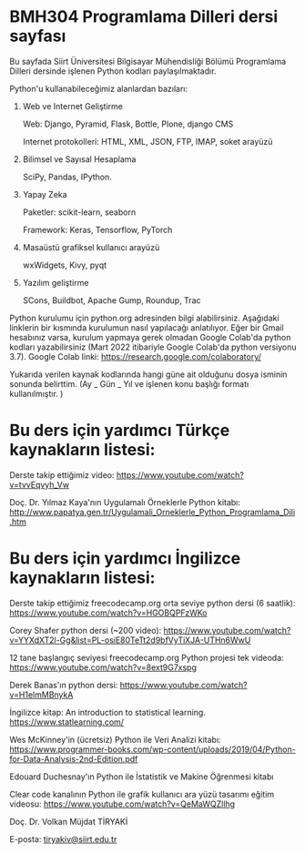 # BMH304 Programlama Dilleri dersi sayfası

Bu sayfada Siirt Üniversitesi Bilgisayar Mühendisliği Bölümü Programlama Dilleri dersinde işlenen Python kodları paylaşılmaktadır.

Python'u kullanabileceğimiz alanlardan bazıları:

1) Web ve Internet Geliştirme

    Web: Django, Pyramid, Flask, Bottle, Plone, django CMS

    Internet protokolleri: HTML, XML, JSON, FTP, IMAP, soket arayüzü

2) Bilimsel ve Sayısal Hesaplama

    SciPy, Pandas, IPython.

3) Yapay Zeka

    Paketler: scikit-learn, seaborn

    Framework: Keras, Tensorflow, PyTorch

4) Masaüstü grafiksel kullanıcı arayüzü

    wxWidgets, Kivy, pyqt

5) Yazılım geliştirme

    SCons, Buildbot, Apache Gump, Roundup, Trac

Python kurulumu için python.org adresinden bilgi alabilirsiniz. Aşağıdaki linklerin bir kısmında kurulumun nasıl yapılacağı anlatılıyor. Eğer bir Gmail hesabınız varsa, kurulum yapmaya gerek olmadan Google Colab'da python kodları yazabilirsiniz (Mart 2022 itibariyle Google Colab'da python versiyonu 3.7). Google Colab linki: https://research.google.com/colaboratory/

Yukarıda verilen kaynak kodlarında hangi güne ait olduğunu dosya isminin sonunda belirttim. (Ay _ Gün _ Yıl ve işlenen konu başlığı formatı kullanılmıştır. )

# Bu ders için yardımcı Türkçe kaynakların listesi:

Derste takip ettiğimiz video:  https://www.youtube.com/watch?v=tvvEqvyh_Vw

Doç. Dr. Yılmaz Kaya'nın Uygulamalı Örneklerle Python kitabı: http://www.papatya.gen.tr/Uygulamali_Orneklerle_Python_Programlama_Dili.htm

# Bu ders için yardımcı İngilizce kaynakların listesi:

Derste takip ettiğimiz freecodecamp.org orta seviye python dersi (6 saatlik): https://www.youtube.com/watch?v=HGOBQPFzWKo 

Corey Shafer python dersi (~200 video): https://www.youtube.com/watch?v=YYXdXT2l-Gg&list=PL-osiE80TeTt2d9bfVyTiXJA-UTHn6WwU

12 tane başlangıç seviyesi freecodecamp.org Python projesi tek videoda:  https://www.youtube.com/watch?v=8ext9G7xspg

Derek Banas'ın python dersi:  https://www.youtube.com/watch?v=H1elmMBnykA

İngilizce kitap: An introduction to statistical learning.  https://www.statlearning.com/

Wes McKinney'in (ücretsiz) Python ile Veri Analizi kitabı: https://www.programmer-books.com/wp-content/uploads/2019/04/Python-for-Data-Analysis-2nd-Edition.pdf

Edouard Duchesnay'ın Python ile İstatistik ve Makine Öğrenmesi kitabı 

Clear code kanalının Python ile grafik kullanıcı ara yüzü tasarımı eğitim videosu: https://www.youtube.com/watch?v=QeMaWQZllhg



Doç. Dr. Volkan Müjdat TİRYAKİ

E-posta: tiryakiv@siirt.edu.tr
